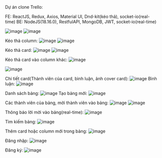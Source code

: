 Dự án clone Trello:

FE: ReactJS, Redux, Axios, Material UI, Dnd-kit(kéo thả), socket-io(real-time)
BE: NodeJS(18.16.0), RestfulAPI, MongoDB, JWT, socket-io(real-time)

![image](https://github.com/user-attachments/assets/d6e86f25-d552-4376-98ad-af774fe74b04)
![image](https://github.com/user-attachments/assets/af4e9b53-0560-4465-a268-f496e84f43a3)


Kéo thả column:
![image](https://github.com/user-attachments/assets/1bf7d549-2ec7-435e-ae46-ab004bf3f757)
![image](https://github.com/user-attachments/assets/763e1074-a661-4437-ab62-22cb5bd000e3)


Kéo thả card:
![image](https://github.com/user-attachments/assets/8d28b30b-5b5d-4ee5-9253-d5a7d5029d03)
![image](https://github.com/user-attachments/assets/4e1b9daf-b73d-40d2-a721-e7dd77deb8c5)


Kéo thả card vào column khác:
![image](https://github.com/user-attachments/assets/d15738df-83d0-4f27-b8a8-02d37acd0dbc)

![image](https://github.com/user-attachments/assets/973bdfe8-e72e-474b-b82f-6bd2a1467165)

Chi tiết card(Thành viên của card, bình luận, ảnh cover card):
![image](https://github.com/user-attachments/assets/f948208f-e095-4fce-94f9-95c99f0b40d8)
Bình luận:
![image](https://github.com/user-attachments/assets/06a0c2cf-1f83-49f0-a62b-b56d3cdcaad4)

Danh sách bảng:
![image](https://github.com/user-attachments/assets/b92992db-2aee-493f-9a23-12c1a6d82467)
Tạo bảng mới:
![image](https://github.com/user-attachments/assets/1aacfce9-adaa-4dee-9e94-c59641bb866e)


Các thành viên của bảng, mời thành viên vào bảng:
![image](https://github.com/user-attachments/assets/7c6d601f-f98c-4dd7-89ca-e4f45c263363)
![image](https://github.com/user-attachments/assets/e45ae0bf-f185-4ae5-be5b-70b6e7496ac2)

Thông báo lời mời vào bảng(real-time):
![image](https://github.com/user-attachments/assets/1d3185d7-9f1b-4b39-b00b-305bcd97d74a)

Tìm kiếm bảng:
![image](https://github.com/user-attachments/assets/72f36e11-89d6-4c1d-bd9a-9f524db5734c)

Thêm card hoặc column mới trong bảng: 
![image](https://github.com/user-attachments/assets/0c778656-4201-41ab-9b98-61f22449e775)

Đăng nhập: 
![image](https://github.com/user-attachments/assets/b890c687-6a99-451f-a3a5-c0e72b76acf0)

Đăng ký:
![image](https://github.com/user-attachments/assets/67955e33-9c67-4b58-a120-578b46b95542)








